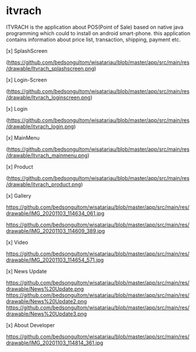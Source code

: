 # itvrach
ITVRACH is the application about POS(Point of Sale) based on native java programming which could to install on android smart-phone.
this application contains information about price list, transaction, shipping, payment etc. 



[x] SplashScreen

(https://github.com/bedsongultom/wisatariau/blob/master/app/src/main/res/drawable/Itvrach_splashscreen.png)

[x] Login-Screen

(https://github.com/bedsongultom/wisatariau/blob/master/app/src/main/res/drawable/Itvrach_loginscreen.png)

[x] Login

(https://github.com/bedsongultom/wisatariau/blob/master/app/src/main/res/drawable/itvrach_login.png)

[x] MainMenu

(https://github.com/bedsongultom/wisatariau/blob/master/app/src/main/res/drawable/Itvrach_mainmenu.png)

[x] Product

(https://github.com/bedsongultom/wisatariau/blob/master/app/src/main/res/drawable/itvrach_product.png)

[x] Gallery

https://github.com/bedsongultom/wisatariau/blob/master/app/src/main/res/drawable/IMG_20201103_114634_061.jpg

https://github.com/bedsongultom/wisatariau/blob/master/app/src/main/res/drawable/IMG_20201103_114609_389.jpg

[x] Video

https://github.com/bedsongultom/wisatariau/blob/master/app/src/main/res/drawable/IMG_20201103_114654_571.jpg

[x] News Update

https://github.com/bedsongultom/wisatariau/blob/master/app/src/main/res/drawable/News%20Update.png https://github.com/bedsongultom/wisatariau/blob/master/app/src/main/res/drawable/News%20Update2.png https://github.com/bedsongultom/wisatariau/blob/master/app/src/main/res/drawable/News%20Update3.png

[x] About Developer

https://github.com/bedsongultom/wisatariau/blob/master/app/src/main/res/drawable/IMG_20201103_114814_361.jpg
